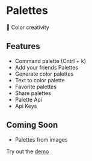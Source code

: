 # Palettes 
🎨 Color creativity 

## Features
- Command palette (Cntrl + k)
- Add your friends Palettes
- Generate color palettes
- Text to color palette
- Favorite palettes
- Share palettes
- Palette Api
- Api Keys

## Coming Soon
- Palettes from images

Try out the [demo](https://palettes.deta.dev/demo)